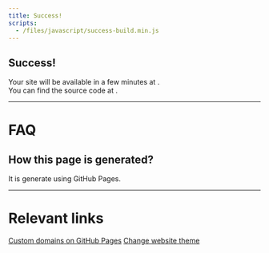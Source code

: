 ```yaml
---
title: Success!
scripts:
  - /files/javascript/success-build.min.js
---
```

## Success!
Your site will be available in a few minutes at <a id="link-site"></a>.  
You can find the source code at <a id="link-site-source"></a>.  

<hr>

# FAQ
## How this page is generated?
It is generate using GitHub Pages.

<hr>

# Relevant links
<a href="https://help.github.com/en/articles/about-supported-custom-domains" rel="noopener noreferrer">Custom domains on GitHub Pages</a>
<a href="https://help.github.com/en/articles/adding-a-jekyll-theme-to-your-github-pages-site-with-the-jekyll-theme-chooser" rel="noopener noreferrer">Change website theme</a>

